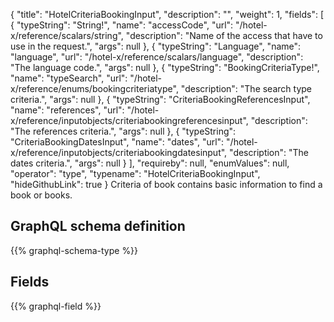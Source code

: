 {
  "title": "HotelCriteriaBookingInput",
  "description": "",
  "weight": 1,
  "fields": [
    {
      "typeString": "String!",
      "name": "accessCode",
      "url": "/hotel-x/reference/scalars/string",
      "description": "Name of the access that have to use in the request.",
      "args": null
    },
    {
      "typeString": "Language",
      "name": "language",
      "url": "/hotel-x/reference/scalars/language",
      "description": "The language code.",
      "args": null
    },
    {
      "typeString": "BookingCriteriaType!",
      "name": "typeSearch",
      "url": "/hotel-x/reference/enums/bookingcriteriatype",
      "description": "The search type criteria.",
      "args": null
    },
    {
      "typeString": "CriteriaBookingReferencesInput",
      "name": "references",
      "url": "/hotel-x/reference/inputobjects/criteriabookingreferencesinput",
      "description": "The references criteria.",
      "args": null
    },
    {
      "typeString": "CriteriaBookingDatesInput",
      "name": "dates",
      "url": "/hotel-x/reference/inputobjects/criteriabookingdatesinput",
      "description": "The dates criteria.",
      "args": null
    }
  ],
  "requireby": null,
  "enumValues": null,
  "operator": "type",
  "typename": "HotelCriteriaBookingInput",
  "hideGithubLink": true
}
Criteria of book contains basic information to find a book or books.
## GraphQL schema definition

{{% graphql-schema-type %}}

## Fields

{{% graphql-field %}}

